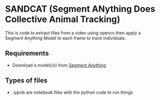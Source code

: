 # SANDCAT (Segment ANything Does Collective Animal Tracking)
This is code to extract files from a video using opencv then apply a Segment Anything Model to each frame to track individuals.

## Requirements
* Download a model(/s) from [Segment Anything]([url](https://github.com/facebookresearch/segment-anything))

## Types of files
* .iypnb are notebook files with the python code to run things

